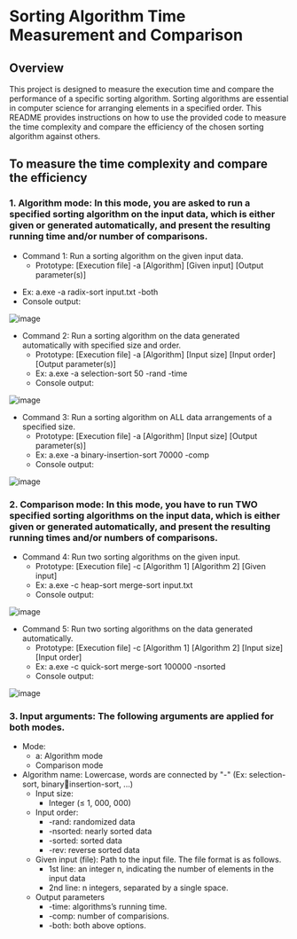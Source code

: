 
# Sorting Algorithm Time Measurement and Comparison
## Overview
This project is designed to measure the execution time and compare the performance of a specific sorting algorithm. Sorting algorithms are essential in computer science for arranging elements in a specified order. This README provides instructions on how to use the provided code to measure the time complexity and compare the efficiency of the chosen sorting algorithm against others.
## To measure the time complexity and compare the efficiency
### 1. Algorithm mode: In this mode, you are asked to run a specified sorting algorithm on the input data, which is either given or generated automatically, and present the resulting running time and/or number of comparisons.
* Command 1: Run a sorting algorithm on the given input data.
    * Prototype: [Execution file] -a [Algorithm] [Given input] [Output parameter(s)]
- Ex: a.exe -a radix-sort input.txt -both
- Console output:

![image](https://github.com/nghessss/DSA-project-2023/assets/63101593/954e10e9-2e7a-459d-af2d-23d7fc1afb3d)

* Command 2: Run a sorting algorithm on the data generated automatically with specified size and order.
    * Prototype: [Execution file] -a [Algorithm] [Input size] [Input order] [Output parameter(s)]
    * Ex: a.exe -a selection-sort 50 -rand -time
    * Console output:

![image](https://github.com/nghessss/DSA-project-2023/assets/63101593/0b1b22ae-3dca-4aba-ac06-2025f5be380d)

* Command 3: Run a sorting algorithm on ALL data arrangements of a specified size.
    * Prototype: [Execution file] -a [Algorithm] [Input size] [Output parameter(s)]
    * Ex: a.exe -a binary-insertion-sort 70000 -comp
    * Console output:
  
![image](https://github.com/nghessss/DSA-project-2023/assets/63101593/f3bc701f-2538-4e80-8b23-c62232fe52f1)


### 2. Comparison mode: In this mode, you have to run TWO specified sorting algorithms on the input data, which is either given or generated automatically, and present the resulting running times and/or numbers of comparisons.
* Command 4: Run two sorting algorithms on the given input.
    * Prototype: [Execution file] -c [Algorithm 1] [Algorithm 2] [Given input]
    * Ex: a.exe -c heap-sort merge-sort input.txt
    * Console output:
  
![image](https://github.com/nghessss/DSA-project-2023/assets/63101593/efb4b077-a9d5-4960-8d63-7ba38d2d4586)

* Command 5: Run two sorting algorithms on the data generated automatically.
    * Prototype: [Execution file] -c [Algorithm 1] [Algorithm 2] [Input size] [Input order]
    * Ex: a.exe -c quick-sort merge-sort 100000 -nsorted
    * Console output:

![image](https://github.com/nghessss/DSA-project-2023/assets/63101593/63313e2f-395c-45e3-acec-1e134dea574c)
### 3. Input arguments: The following arguments are applied for both modes.
* Mode:
    * a: Algorithm mode
    * Comparison mode
* Algorithm name: Lowercase, words are connected by "-" (Ex: selection-sort, binaryinsertion-sort, ...)
    * Input size:
        * Integer (≤ 1, 000, 000)
    * Input order:
        * -rand: randomized data
        * -nsorted: nearly sorted data
        * -sorted: sorted data
        * -rev: reverse sorted data
    * Given input (file): Path to the input file. The file format is as follows.
        * 1st line: an integer n, indicating the number of elements in the input data
        * 2nd line: n integers, separated by a single space.
    * Output parameters
        * -time: algorithms’s running time.
        * -comp: number of comparisions.
        * -both: both above options.
